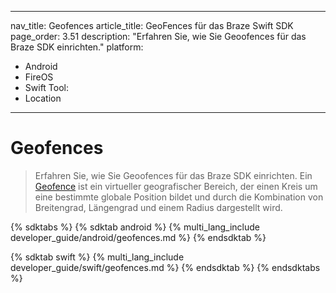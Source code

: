 
---
nav_title: Geofences
article_title: GeoFences für das Braze Swift SDK
page_order: 3.51
description: "Erfahren Sie, wie Sie Geoofences für das Braze SDK einrichten."
platform:
  - Android
  - FireOS
  - Swift
Tool:
  - Location
---

# Geofences

> Erfahren Sie, wie Sie Geoofences für das Braze SDK einrichten. Ein [Geofence]({{site.baseurl}}/user_guide/engagement_tools/locations_and_geofences#about-locations-and-geofences) ist ein virtueller geografischer Bereich, der einen Kreis um eine bestimmte globale Position bildet und durch die Kombination von Breitengrad, Längengrad und einem Radius dargestellt wird.

{% sdktabs %}
{% sdktab android %}
{% multi_lang_include developer_guide/android/geofences.md %}
{% endsdktab %}

{% sdktab swift %}
{% multi_lang_include developer_guide/swift/geofences.md %}
{% endsdktab %}
{% endsdktabs %}
